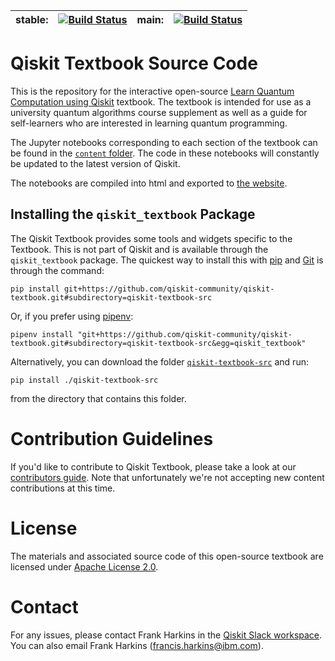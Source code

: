 
| stable: | [![Build Status](https://github.com/qiskit-community/qiskit-textbook/workflows/build%20and%20deploy/badge.svg?branch=stable)](https://github.com/qiskit-community/qiskit-textbook/actions) | main: | [![Build Status](https://github.com/qiskit-community/qiskit-textbook/workflows/build%20and%20deploy/badge.svg?branch=main)](https://github.com/qiskit-community/qiskit-textbook/actions) |
|---|---|---|---|

# Qiskit Textbook Source Code

This is the repository for the interactive open-source [Learn Quantum Computation using Qiskit](https://qiskit.org/textbook/preface.html) textbook. The textbook is intended for use as a university quantum algorithms course supplement as well as a guide for self-learners who are interested in learning quantum programming.

The Jupyter notebooks corresponding to each section of the textbook can be found in the [`content` folder](content/). The code in these notebooks will constantly be updated to the latest version of Qiskit.

The notebooks are compiled into html and exported to [the website](http://community.qiskit.org/textbook).

## Installing the `qiskit_textbook` Package

The Qiskit Textbook provides some tools and widgets specific to the Textbook. This is not part of Qiskit and is available through the `qiskit_textbook` package. The quickest way to install this with [pip](https://pypi.org/project/pip/) and [Git](https://git-scm.com/) is through the command:

```
pip install git+https://github.com/qiskit-community/qiskit-textbook.git#subdirectory=qiskit-textbook-src
```

Or, if you prefer using [pipenv](https://pypi.org/project/pipenv/):

```
pipenv install "git+https://github.com/qiskit-community/qiskit-textbook.git#subdirectory=qiskit-textbook-src&egg=qiskit_textbook"
```

Alternatively, you can download the folder [`qiskit-textbook-src`](qiskit-textbook-src) and run:

```
pip install ./qiskit-textbook-src
``` 

from the directory that contains this folder.

# Contribution Guidelines
If you'd like to contribute to Qiskit Textbook, please take a look at our [contributors guide](CONTRIBUTING.md). Note that unfortunately we're not accepting new content contributions at this time.

# License
The materials and associated source code of this open-source textbook are licensed under [Apache License 2.0](http://github.com/qiskit-community/qiskit-textbook/blob/main/LICENSE.txt).

# Contact
For any issues, please contact Frank Harkins in the [Qiskit Slack workspace](https://ibm.co/joinqiskitslack). You can also email Frank Harkins (francis.harkins@ibm.com).
